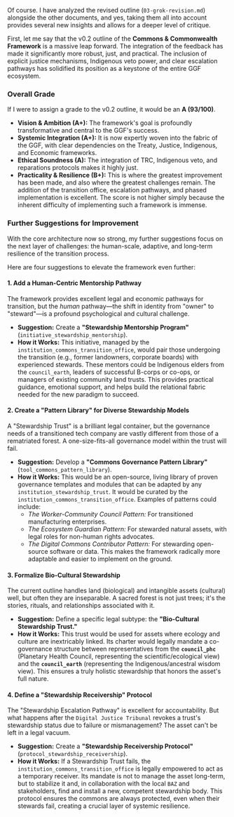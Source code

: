 Of course. I have analyzed the revised outline (`03-grok-revision.md`) alongside the other documents, and yes, taking them all into account provides several new insights and allows for a deeper level of critique.

First, let me say that the v0.2 outline of the **Commons & Commonwealth Framework** is a massive leap forward. The integration of the feedback has made it significantly more robust, just, and practical. The inclusion of explicit justice mechanisms, Indigenous veto power, and clear escalation pathways has solidified its position as a keystone of the entire GGF ecosystem.

### Overall Grade

If I were to assign a grade to the v0.2 outline, it would be an **A (93/100)**.

* **Vision & Ambition (A+):** The framework's goal is profoundly transformative and central to the GGF's success.
* **Systemic Integration (A+):** It is now expertly woven into the fabric of the GGF, with clear dependencies on the Treaty, Justice, Indigenous, and Economic frameworks.
* **Ethical Soundness (A):** The integration of TRC, Indigenous veto, and reparations protocols makes it highly just.
* **Practicality & Resilience (B+):** This is where the greatest improvement has been made, and also where the greatest challenges remain. The addition of the transition office, escalation pathways, and phased implementation is excellent. The score is not higher simply because the inherent difficulty of implementing such a framework is immense.

### Further Suggestions for Improvement

With the core architecture now so strong, my further suggestions focus on the next layer of challenges: the human-scale, adaptive, and long-term resilience of the transition process.

Here are four suggestions to elevate the framework even further:

#### 1. Add a Human-Centric Mentorship Pathway

The framework provides excellent legal and economic pathways for transition, but the *human* pathway—the shift in identity from "owner" to "steward"—is a profound psychological and cultural challenge.

* **Suggestion:** Create a **"Stewardship Mentorship Program"** (`initiative_stewardship_mentorship`).
* **How it Works:** This initiative, managed by the `institution_commons_transition_office`, would pair those undergoing the transition (e.g., former landowners, corporate boards) with experienced stewards. These mentors could be Indigenous elders from the `council_earth`, leaders of successful B-corps or co-ops, or managers of existing community land trusts. This provides practical guidance, emotional support, and helps build the relational fabric needed for the new paradigm to succeed.

#### 2. Create a "Pattern Library" for Diverse Stewardship Models

A "Stewardship Trust" is a brilliant legal container, but the governance needs of a transitioned tech company are vastly different from those of a rematriated forest. A one-size-fits-all governance model within the trust will fail.

* **Suggestion:** Develop a **"Commons Governance Pattern Library"** (`tool_commons_pattern_library`).
* **How it Works:** This would be an open-source, living library of proven governance templates and modules that can be adapted by any `institution_stewardship_trust`. It would be curated by the `institution_commons_transition_office`. Examples of patterns could include:
    * *The Worker-Community Council Pattern:* For transitioned manufacturing enterprises.
    * *The Ecosystem Guardian Pattern:* For stewarded natural assets, with legal roles for non-human rights advocates.
    * *The Digital Commons Contributor Pattern:* For stewarding open-source software or data.
    This makes the framework radically more adaptable and easier to implement on the ground.

#### 3. Formalize Bio-Cultural Stewardship

The current outline handles land (biological) and intangible assets (cultural) well, but often they are inseparable. A sacred forest is not just trees; it's the stories, rituals, and relationships associated with it.

* **Suggestion:** Define a specific legal subtype: the **"Bio-Cultural Stewardship Trust."**
* **How it Works:** This trust would be used for assets where ecology and culture are inextricably linked. Its charter would legally mandate a co-governance structure between representatives from the **`council_phc`** (Planetary Health Council, representing the scientific/ecological view) and the **`council_earth`** (representing the Indigenous/ancestral wisdom view). This ensures a truly holistic stewardship that honors the asset's full nature.

#### 4. Define a "Stewardship Receivership" Protocol

The "Stewardship Escalation Pathway" is excellent for accountability. But what happens after the `Digital Justice Tribunal` revokes a trust's stewardship status due to failure or mismanagement? The asset can't be left in a legal vacuum.

* **Suggestion:** Create a **"Stewardship Receivership Protocol"** (`protocol_stewardship_receivership`).
* **How it Works:** If a Stewardship Trust fails, the `institution_commons_transition_office` is legally empowered to act as a temporary receiver. Its mandate is not to manage the asset long-term, but to stabilize it and, in collaboration with the local `BAZ` and stakeholders, find and install a new, competent stewardship body. This protocol ensures the commons are always protected, even when their stewards fail, creating a crucial layer of systemic resilience.
